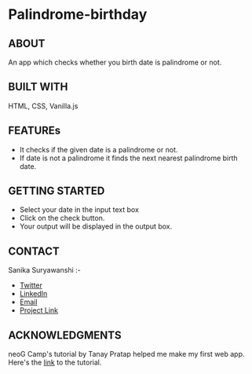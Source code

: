 # Palindrome-birthday

<h2>ABOUT</h2>
An app which checks whether you birth date is palindrome or not.

<h2>BUILT WITH </h2>
HTML, CSS, Vanilla.js

<h2>FEATUREs</h2>
<ul>
  <li>It checks if the given date is a palindrome or not.</li>
  <li>If date is not a palindrome it finds the next nearest palindrome birth date.</li>
</ul>
 
<h2>GETTING STARTED</h2>
<ul>
  <li>Select your date in the input text box</li>
  <li>Click on the check button.</li>
  <li>Your output will be displayed in the output box.</li>
</ul>

<h2>CONTACT</h2>
Sanika Suryawanshi :- 
<ul>
  <li><a href="https://twitter.com/Sanika_0305">Twitter</a></li>
  
  <li><a href="https://www.linkedin.com/in/sanika-suryawanshi-b17181205/">LinkedIn</a></li>

  <li><a href="mailto:sanikasuryawanshi0305@gmail.com">Email</a></li>

  <li><a href="https://is-your-birth-date-palindrome.netlify.app/">Project Link</a></li>
</ul>

<h2>ACKNOWLEDGMENTS</h2> 
neoG Camp's tutorial by Tanay Pratap helped me make my first web app.
Here's the <a href="https://www.youtube.com/watch?v=8rqZ524NzaQ&feature=emb_imp_woyt">link</a> to the tutorial.
